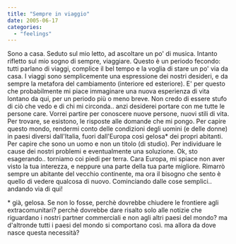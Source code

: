 ```yaml
---
title: "Sempre in viaggio"
date: 2005-06-17
categories: 
  - "feelings"
---
```


Sono a casa. Seduto sul mio letto, ad ascoltare un po' di musica. Intanto rifletto sul mio sogno di sempre, viaggiare. Questo è un periodo fecondo: tutti parlano di viaggi, complice il bel tempo e la voglia di stare un po' via da casa. I viaggi sono semplicemente una espressione dei nostri desideri, e da sempre la metafora del cambiamento (interiore ed esteriore). E' per questo che probabilmente mi piace immaginare una nuova esperienza di vita lontano da qui, per un periodo più o meno breve. Non credo di essere stufo di ciò che vedo e di chi mi circonda.. anzi desiderei portare con me tutte le persone care. Vorrei partire per conoscere nuove persone, nuovi stili di vita. Per trovare, se esistono, le risposte alle domande che mi pongo. Per capire questo mondo, rendermi conto delle condizioni degli uomini (e delle donne) in paesi diversi dall'Italia, fuori dall'Europa così gelosa\* dei propri abitanti. Per capire che sono un uomo e non un titolo (di studio). Per individuare le cause dei nostri problemi e eventualmente una soluzione. Ok, sto esagerando.. torniamo coi piedi per terra. Cara Europa, mi spiace non aver visto la tua interezza, e neppure una parte della tua parte migliore. Rimarrò sempre un abitante del vecchio continente, ma ora il bisogno che sento è quello di vedere qualcosa di nuovo. Cominciando dalle cose semplici.. andando via di qui!

\* già, gelosa. Se non lo fosse, perchè dovrebbe chiudere le frontiere agli extracomunitari? perchè dovrebbe dare risalto solo alle notizie che riguardano i nostri partner commerciali e non agli altri paesi del mondo? ma d'altronde tutti i paesi del mondo si comportano così. ma allora da dove nasce questa necessità?
